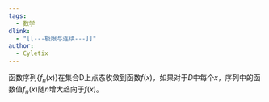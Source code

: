 ```yaml
---
tags:
  - 数学
dlink:
  - "[[---极限与连续---]]"
author:
  - Cyletix
---
```

函数序列$\{f_n(x)\}$在集合D上点态收敛到函数$f(x)$，如果对于$D$中每个$x$，序列中的函数值$f_n(x)$随$n$增大趋向于$f(x)$。